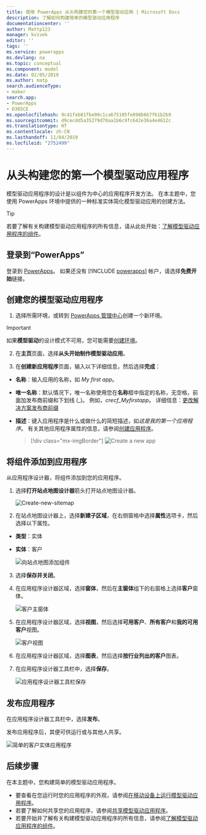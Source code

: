 ```yaml
---
title: 使用 PowerApps 从头构建您的第一个模型驱动应用 | Microsoft Docs
description: 了解如何构建简单的模型驱动应用程序
documentationcenter: ''
author: Mattp123
manager: kvivek
editor: ''
tags: ''
ms.service: powerapps
ms.devlang: na
ms.topic: conceptual
ms.component: model
ms.date: 02/05/2019
ms.author: matp
search.audienceType:
- maker
search.app:
- PowerApps
- D365CE
ms.openlocfilehash: 9c41feb81fbe90c1ca675105fe898b667f61b2b9
ms.sourcegitcommit: d9cecdd5a35279d78aa1b6c9fc642e36a4e4612c
ms.translationtype: HT
ms.contentlocale: zh-CN
ms.lasthandoff: 11/04/2019
ms.locfileid: "2752499"
---
```

# <a name="build-your-first-model-driven-app-from-scratch"></a>从头构建您的第一个模型驱动应用程序
模型驱动应用程序的设计是以组件为中心的应用程序开发方法。 在本主题中，您使用 PowerApps 环境中提供的一种标准实体简化模型驱动应用的创建方法。

> [!TIP]
> 若要了解有关构建模型驱动应用程序的所有信息，请从此处开始：[了解模型驱动应用程序的组件](model-driven-app-components.md)。 

## <a name="sign-in-to-powerapps"></a>登录到“PowerApps”
登录到 [PowerApps](https://make.powerapps.com/)。 如果还没有 [!INCLUDE [powerapps](../../includes/powerapps.md)] 帐户，请选择**免费开始**链接。 

## <a name="create-your-model-driven-app"></a>创建您的模型驱动应用程序

1.  选择所需环境，或转到 [PowerApps 管理中心](https://admin.powerapps.com/)创建一个新环境。

  > [!IMPORTANT]
  > 如果**模型驱动**的设计模式不可用，您可能需要[创建环境](https://docs.microsoft.com/powerapps/administrator/create-environment)。   

2. 在**主页**页面，选择**从头开始制作模型驱动应用**。
<!-- ![Start-from-blank_model](media/build-first-model-driven-app/start-from-blank-model-driven.png) -->

3.  在**创建新应用程序**页面，输入以下详细信息，然后选择**完成**： 
  - **名称**：输入应用的名称，如 *My first app*。 
  - **唯一名称**：默认情况下，唯一名称使用您在**名称**框中指定的名称，无空格，前面加发布商前缀和下划线 (_)。 例如，*crecf_Myfirstapp*。 详细信息：[更改解决方案发布商前缀](../common-data-service/change-solution-publisher-prefix.md)
  - **描述**：键入应用程序是什么或做什么的简短描述，如*这是我的第一个应用程序*。
有关其他应用程序属性的信息，请参阅[创建应用程序](create-edit-app.md#create-an-app)。

    > [!div class="mx-imgBorder"] 
    > ![](media/create-new-app.png "Create a new app") 


## <a name="add-components-to-your-app"></a>将组件添加到应用程序
从应用程序设计器，将组件添加到您的应用程序。
1.  选择**打开站点地图设计器**箭头打开站点地图设计器。 

    ![Create-new-sitemap](media/build-first-model-driven-app/new-sitemap.png)

2.  在站点地图设计器上，选择**新建子区域**，在右侧窗格中选择**属性**选项卡，然后选择以下属性。
  - **类型**：实体
  - **实体**：客户

    ![向站点地图添加组件](media/build-first-model-driven-app/sitemap.png)

3.  选择**保存并关闭**。
4.  在应用程序设计器区域，选择**窗体**，然后在**主窗体**组下的右窗格上选择**客户**窗体。

    ![客户主窗体](media/build-first-model-driven-app/main-form.png)

5.  在应用程序设计器区域，选择**视图**，然后选择**可用客户**、**所有客户**和**我的可用客户**视图。

    ![客户视图](media/build-first-model-driven-app/views.png)

6. 在应用程序设计器区域，选择**图表**，然后选择**按行业列出的客户**图表。
7. 在应用程序设计器工具栏中，选择**保存**。

    ![应用程序设计器工具栏保存](media/build-first-model-driven-app/app-designer-toolbar.png)
 
<!-- ##  Validate your app
This step checks for component dependencies that are required for the app to work, but haven't yet been added to the app. 

1. On the app designer canvas, select the component that indicates a dependency, such as the **Forms** component. Then, on the right-pane select the **Required** tab, expand **Entity Dependencies** and then select all required dependencies. 

    ![Add dependencies](media/build-first-model-driven-app/resolve-dependencies.png)

2. Select **Add Dependencies**.
3. On the app designer toolbar, select **Save**.  -->

## <a name="publish-your-app"></a>发布应用程序
在应用程序设计器工具栏中，选择**发布**。

发布应用程序后，其便可供运行或与其他人共享。

![简单的客户实体应用程序](media/build-first-model-driven-app/accounts-quickstart-app.png)

## <a name="next-steps"></a>后续步骤
在本主题中，您构建简单的模型驱动应用程序。 
- 要查看在您运行时您的应用程序的外观，请参阅[在移动设备上运行模型驱动应用程序](../../user/run-app-client-model-driven.md)。
- 若要了解如何共享您的应用程序，请参阅[共享模型驱动应用程序](share-model-driven-app.md)。
- 若要开始并了解有关构建模型驱动应用程序的所有信息，请参阅[了解模型驱动应用程序的组件](model-driven-app-components.md)。

